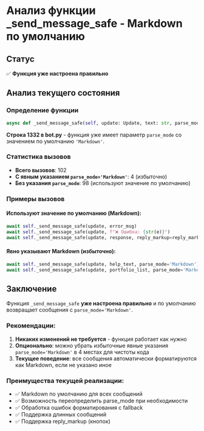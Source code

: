 # Анализ функции _send_message_safe - Markdown по умолчанию

## Статус
✅ **Функция уже настроена правильно**

## Анализ текущего состояния

### Определение функции
```python
async def _send_message_safe(self, update: Update, text: str, parse_mode: str = 'Markdown', reply_markup=None):
```

**Строка 1332 в bot.py** - функция уже имеет параметр `parse_mode` со значением по умолчанию `'Markdown'`.

### Статистика вызовов
- **Всего вызовов**: 102
- **С явным указанием `parse_mode='Markdown'`**: 4 (избыточно)
- **Без указания `parse_mode`**: 98 (используют значение по умолчанию)

### Примеры вызовов

#### Используют значение по умолчанию (Markdown):
```python
await self._send_message_safe(update, error_msg)
await self._send_message_safe(update, f"❌ Ошибка: {str(e)}")
await self._send_message_safe(update, response, reply_markup=reply_markup)
```

#### Явно указывают Markdown (избыточно):
```python
await self._send_message_safe(update, help_text, parse_mode='Markdown')
await self._send_message_safe(update, portfolio_list, parse_mode='Markdown', reply_markup=reply_markup)
```

## Заключение

Функция `_send_message_safe` **уже настроена правильно** и по умолчанию возвращает сообщения с `parse_mode='Markdown'`. 

### Рекомендации:
1. **Никаких изменений не требуется** - функция работает как нужно
2. **Опционально**: можно убрать избыточные явные указания `parse_mode='Markdown'` в 4 местах для чистоты кода
3. **Текущее поведение**: все сообщения автоматически форматируются как Markdown, если не указано иное

### Преимущества текущей реализации:
- ✅ Markdown по умолчанию для всех сообщений
- ✅ Возможность переопределить parse_mode при необходимости
- ✅ Обработка ошибок форматирования с fallback
- ✅ Поддержка длинных сообщений
- ✅ Поддержка reply_markup (кнопок)
